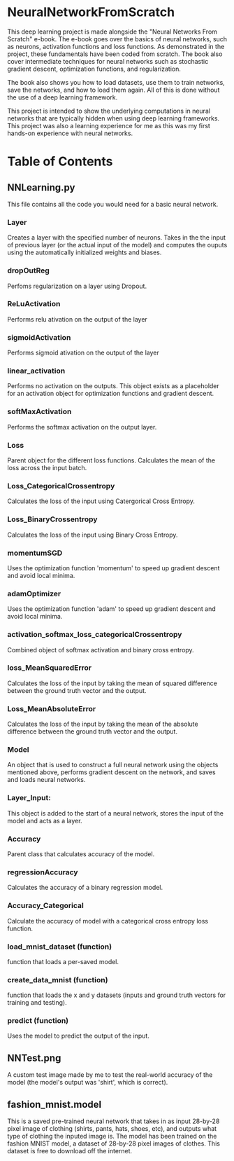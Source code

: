 # NeuralNetworkFromScratch

This deep learning project is made alongside the "Neural Networks From Scratch" e-book. 
The e-book goes over the basics of neural networks, such as neurons, activation functions and loss functions. As demonstrated in the project,
these fundamentals have been coded from scratch. The book also cover intermediate techniques for neural networks such as stochastic gradient descent,
optimization functions, and regularization. 

The book also shows you how to load datasets, use them to train networks, save the networks, and how to load them again. 
All of this is done without the use of a deep learning framework. 

This project is intended to show the underlying computations in neural networks that are typically hidden when using deep learning frameworks. This
project was also a learning experience for me as this was my first hands-on experience with neural networks. 


# Table of Contents 

## NNLearning.py

This file contains all the code you would need for a basic neural network. 

### Layer
Creates a layer with the specified number of neurons. Takes in the the input of previous layer (or the actual input of the model) and computes the ouputs using the automatically initialized weights and biases. 

### dropOutReg
Perfoms regularization on a layer using Dropout. 

### ReLuActivation
Performs relu ativation on the output of the layer

### sigmoidActivation
Performs sigmoid ativation on the output of the layer

### linear_activation
Performs no activation on the outputs. This object exists as a placeholder for an activation object for optimization functions and gradient descent. 

### softMaxActivation
Performs the softmax activation on the output layer. 

### Loss
Parent object for the different loss functions. Calculates the mean of the loss across the input batch. 

### Loss_CategoricalCrossentropy
Calculates the loss of the input using Catergorical Cross Entropy.

### Loss_BinaryCrossentropy
Calculates the loss of the input using Binary Cross Entropy.

### momentumSGD
Uses the optimization function 'momentum' to speed up gradient descent and avoid local minima.

### adamOptimizer
Uses the optimization function 'adam' to speed up gradient descent and avoid local minima.

### activation_softmax_loss_categoricalCrossentropy
Combined object of softmax activation and binary cross entropy.

### loss_MeanSquaredError
Calculates the loss of the input by taking the mean of squared difference between the ground truth vector and the output. 

### Loss_MeanAbsoluteError
Calculates the loss of the input by taking the mean of the absolute difference between the ground truth vector and the output. 

### Model
An object that is used to construct a full neural network using the objects mentioned above, performs gradient descent on the network, and saves and loads neural networks. 

### Layer_Input:
This object is added to the start of a neural network, stores the input of the model and acts as a layer. 

### Accuracy
Parent class that calculates accuracy of the model.

### regressionAccuracy
Calculates the accuracy of a binary regression model.

### Accuracy_Categorical
Calculate the accuracy of model with a categorical cross entropy loss function.

### load_mnist_dataset (function)
function that loads a per-saved model.

### create_data_mnist (function)
function that loads the x and y datasets (inputs and ground truth vectors for training and testing). 

### predict (function)
Uses the model to predict the output of the input. 

## NNTest.png

A custom test image made by me to test the real-world accuracy of the model (the model's output was 'shirt', which is correct). 

## fashion_mnist.model

This is a saved pre-trained neural network that takes in as input 28-by-28 pixel image of clothing (shirts, pants, hats, shoes, etc), and outputs what type of clothing the inputed image is. 
The model has been trained on the fashion MNIST model, a dataset of 28-by-28 pixel images of clothes. This dataset is free to download off the internet. 

